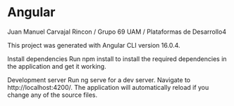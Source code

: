 # Angular
Juan Manuel Carvajal Rincon / Grupo 69 UAM / Plataformas de Desarrollo4

This project was generated with Angular CLI version 16.0.4.

Install dependencies
Run npm install to install the required dependencies in the application and get it working.

Development server
Run ng serve for a dev server. Navigate to http://localhost:4200/. The application will automatically reload if you change any of the source files.
